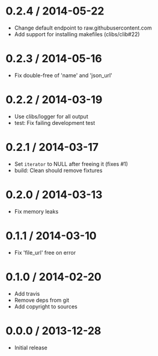 
0.2.4 / 2014-05-22
==================

 * Change default endpoint to raw.githubusercontent.com
 * Add support for installing makefiles (clibs/clib#22)

0.2.3 / 2014-05-16
==================

 * Fix double-free of 'name' and 'json_url'

0.2.2 / 2014-03-19
==================

 * Use clibs/logger for all output
 * test: Fix failing development test

0.2.1 / 2014-03-17
==================

 * Set `iterator` to NULL after freeing it (fixes #1)
 * build: Clean should remove fixtures

0.2.0 / 2014-03-13
==================

 * Fix memory leaks

0.1.1 / 2014-03-10
==================

 * Fix 'file_url' free on error

0.1.0 / 2014-02-20 
==================

 * Add travis 
 * Remove deps from git
 * Add copyright to sources

0.0.0 / 2013-12-28
==================

 * Initial release
